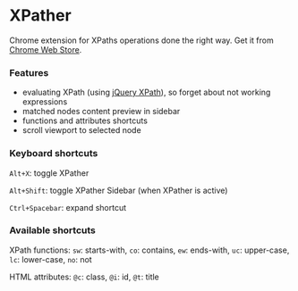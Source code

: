 # XPather

Chrome extension for XPaths operations done the right way. Get it from [Chrome Web Store](https://chrome.google.com/webstore/detail/xpather/gabekepgockchhemajjahpchlnkadiac).

### Features

- evaluating XPath (using [jQuery XPath](http://github.com/jfirebaugh/jquery-xpath)), so forget about not working expressions
- matched nodes content preview in sidebar
- functions and attributes shortcuts
- scroll viewport to selected node

### Keyboard shortcuts

`Alt+X`: toggle XPather

`Alt+Shift`: toggle XPather Sidebar (when XPather is active)

`Ctrl+Spacebar`: expand shortcut

### Available shortcuts

XPath functions:
`sw`: starts-with,
`co`: contains,
`ew`: ends-with,
`uc`: upper-case,
`lc`: lower-case,
`no`: not

HTML attributes:
`@c`: class,
`@i`: id,
`@t`: title